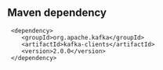 


## Maven dependency
```
 <dependency>
    <groupId>org.apache.kafka</groupId>
    <artifactId>kafka-clients</artifactId>
    <version>2.0.0</version>
 </dependency>
```
